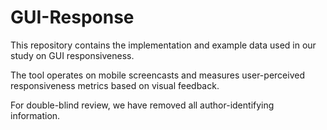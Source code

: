 # GUI-Response

This repository contains the implementation and example data used in our study on GUI responsiveness.

The tool operates on mobile screencasts and measures user-perceived responsiveness metrics based on visual feedback.

For double-blind review, we have removed all author-identifying information.
